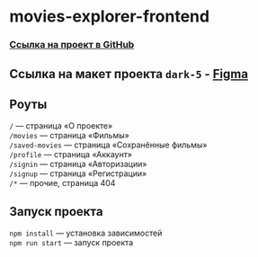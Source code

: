 # movies-explorer-frontend

### [Ссылка на проект в GitHub](https://github.com/ValentinaNovoseletskaya/movies-explorer-frontend)

## Ссылка на макет проекта `dark-5` - [Figma](https://www.figma.com/file/6FMWkB94wE7KTkcCgUXtnC/%D0%94%D0%B8%D0%BF%D0%BB%D0%BE%D0%BC%D0%BD%D1%8B%D0%B9-%D0%BF%D1%80%D0%BE%D0%B5%D0%BA%D1%82?type=design&node-id=1%3A13267&mode=design&t=cIy0WdYMrQetF94I-1)

## Роуты
`/` — страница «О проекте»  
`/movies` — страница «Фильмы»  
`/saved-movies` — страница «Сохранённые фильмы»  
`/profile` — страница «Аккаунт»  
`/signin` — страница «Авторизации»  
`/signup` — страница «Регистрации»  
`/*` — прочие, страница 404  

## Запуск проекта

`npm install` — установка зависимостей  
`npm run start` — запуск проекта
